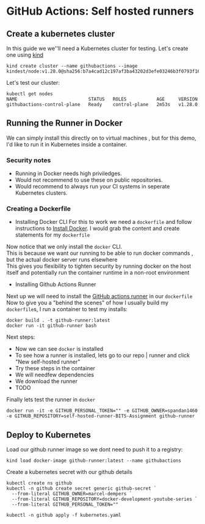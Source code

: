 # GitHub Actions: Self hosted runners

## Create a kubernetes cluster

In this guide we we''ll need a Kubernetes cluster for testing. Let's create one using [kind](https://kind.sigs.k8s.io/) </br>

```
kind create cluster --name githubactions --image kindest/node:v1.28.0@sha256:b7a4cad12c197af3ba43202d3efe03246b3f0793f162afb40a33c923952d5b31
```

Let's test our cluster:
```
kubectl get nodes
NAME                          STATUS   ROLES           AGE     VERSION
githubactions-control-plane   Ready    control-plane   2m53s   v1.28.0
```

## Running the Runner in Docker 

We can simply install this directly on to virtual machines , but for this demo, I'd like to run it in Kubernetes inside a container. </br>

### Security notes

* Running in Docker needs high priviledges.
* Would not recommend to use these on public repositories.
* Would recommend to always run your CI systems in seperate Kubernetes clusters.

### Creating a Dockerfile

* Installing Docker CLI 
For this to work we need a `dockerfile` and follow instructions to [Install Docker](https://docs.docker.com/engine/install/debian/).
I would grab the content and create statements for my `dockerfile` </br>

Now notice that we only install the `docker` CLI. </br> 
This is because we want our running to be able to run docker commands , but the actual docker server runs elsewhere </br>
This gives you flexibility to tighten security by running docker on the host itself and potentially run the container runtime in a non-root environment </br>

* Installing Github Actions Runner 

Next up we will need to install the [GitHub actions runner](https://github.com/actions/runner) in our `dockerfile`
Now to give you a "behind the scenes" of how I usually build my `dockerfile`s, I run a container to test my installs: 

```
docker build . -t github-runner:latest 
docker run -it github-runner bash
```

Next steps:

* Now we can see `docker` is installed 
* To see how a runner is installed, lets go to our repo | runner and click "New self-hosted runner"
* Try these steps in the container
* We will needfew dependencies
* We download the runner
* TODO


Finally lets test the runner in `docker` 

```
docker run -it -e GITHUB_PERSONAL_TOKEN="" -e GITHUB_OWNER=spandan1460 -e GITHUB_REPOSITORY=self-hosted-runner-BITS-Assignment github-runner
```

## Deploy to Kubernetes 

Load our github runner image so we dont need to push it to a registry:

```
kind load docker-image github-runner:latest --name githubactions
```

Create a kubernetes secret with our github details 

```
kubectl create ns github
kubectl -n github create secret generic github-secret `
  --from-literal GITHUB_OWNER=marcel-dempers `
  --from-literal GITHUB_REPOSITORY=docker-development-youtube-series `
  --from-literal GITHUB_PERSONAL_TOKEN=""

kubectl -n github apply -f kubernetes.yaml
```
